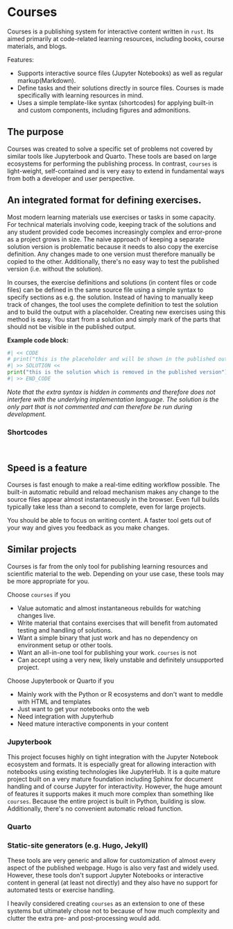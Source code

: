 # Courses

Courses is a publishing system for interactive content written in `rust`. Its aimed primarily at code-related learning 
resources, including books, course materials, and blogs.

Features:
- Supports interactive source files (Jupyter Notebooks) as well as regular markup(Markdown).
- Define tasks and their solutions directly in source files. Courses is made specifically with learning resources in mind.
- Uses a simple template-like syntax (shortcodes) for applying built-in and custom components, including figures and admonitions.

## The purpose

Courses was created to solve a specific set of problems not covered by similar tools like Jupyterbook and Quarto. 
These tools are based on large ecosystems for performing the publishing process. In contrast, `courses` is 
light-weight, self-contained and is very easy to extend in fundamental ways from both a developer and user perspective.

## An integrated format for defining exercises. 
Most modern learning materials use exercises or tasks in some capacity. For technical materials involving code, 
keeping track of the solutions and any student provided code becomes increasingly complex and error-prone as a project 
grows in size. The naive approach of keeping a separate solution version is problematic because it needs to also 
copy the exercise definition. Any changes made to one version must therefore manually be copied to the other. 
Additionally, there's no easy way to test the published version (i.e. without the solution).

In courses, the exercise definitions and solutions (in content files or code files) can be defined in the same source 
file using a simple syntax to 
specify sections as e.g. the solution. Instead of having to manually keep track of changes, the tool uses the 
complete definition to test the solution and to build the output with a placeholder. Creating new exercises using 
this method is easy. You start from a solution and simply mark of the parts that should not be visible in the published output.

**Example code block:**
```python
#| << CODE
# print("this is the placeholder and will be shown in the published output")
#| >> SOLUTION <<
print("this is the solution which is removed in the published version")
#| >> END_CODE
```

*Note that the extra syntax is hidden in comments and therefore does not interfere with the underlying 
implementation language. The solution is the only part that is not commented and can therefore be run during 
development.*

### Shortcodes

``` ```

## Speed is a feature
Courses is fast enough to make a real-time editing workflow possible. The built-in automatic rebuild and reload 
mechanism makes any change to the source files appear almost instantaneously in the browser. Even full builds 
typically take less than a second to complete, even for large projects.

You should be able to focus on writing content. A faster tool gets out of your way and gives you feedback as you 
make changes.


## Similar projects
Courses is far from the only tool for publishing learning resources and scientific material to the web. Depending on 
your use case, these tools may be more appropriate for you.

Choose `courses` if you
- Value automatic and almost instantaneous rebuilds for watching changes live.
- Write material that contains exercises that will benefit from automated testing and handling of solutions.
- Want a simple binary that just work and has no dependency on environment setup or other tools.
- Want an all-in-one tool for publishing your work. `courses` is not 
- Can accept using a very new, likely unstable and definitely unsupported project.

Choose Jupyterbook or Quarto if you
- Mainly work with the Python or R ecosystems and don't want to meddle with HTML and templates
- Just want to get your notebooks onto the web
- Need integration with Jupyterhub
- Need mature interactive components in your content


### Jupyterbook
This project focuses highly on tight integration with the Jupyter Notebook ecosystem and formats. It is especially 
great for allowing interaction with notebooks using existing technologies like JupyterHub. It is a quite 
mature project built on a very mature foundation including Sphinx for document handling and of course Jupyter for 
interactivity. However, the huge amount of features it supports makes it much more complex than something like 
`courses`. Because the entire project is built in Python, building is slow. Additionally, there's no 
convenient automatic reload function.

### Quarto


### Static-site generators (e.g. Hugo, Jekyll)
These tools are very generic and allow for customization of almost every aspect of the published webpage. Hugo is 
also very fast and widely used. However, these tools don't support Jupyter Notebooks or interactive content in 
general (at least not directly) and they also have no support for automated tests or exercise handling.

I heavily considered creating `courses` as an extension to one of these systems but ultimately chose not to because 
of how much complexity and clutter the extra pre- and post-processing would add. 